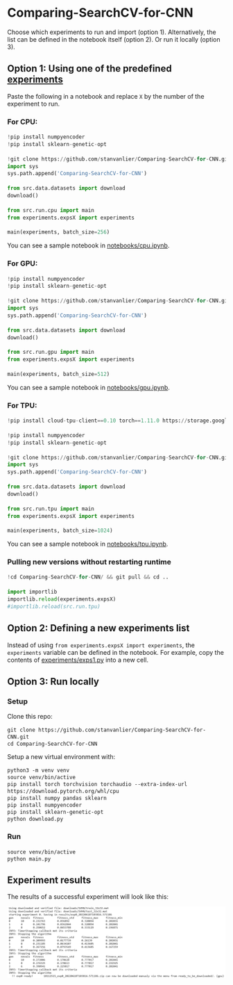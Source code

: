 # Comparing-SearchCV-for-CNN

Choose which experiments to run and import (option 1). Alternatively, the list
can be defined in the notebook itself (option 2). Or run it locally (option 3).

## Option 1: Using one of the predefined [experiments](experiments/)

Paste the following in a notebook and replace `X` by the number of
the experiment to run.

### For CPU:

```python
!pip install numpyencoder
!pip install sklearn-genetic-opt

!git clone https://github.com/stanvanlier/Comparing-SearchCV-for-CNN.git
import sys
sys.path.append('Comparing-SearchCV-for-CNN')

from src.data.datasets import download
download()

from src.run.cpu import main 
from experiments.expsX import experiments

main(experiments, batch_size=256)
```

You can see a sample notebook in [notebooks/cpu.ipynb](notebooks/cpu.ipynb).

### For GPU:

```python
!pip install numpyencoder
!pip install sklearn-genetic-opt

!git clone https://github.com/stanvanlier/Comparing-SearchCV-for-CNN.git
import sys
sys.path.append('Comparing-SearchCV-for-CNN')

from src.data.datasets import download
download()

from src.run.gpu import main 
from experiments.expsX import experiments

main(experiments, batch_size=512)
```

You can see a sample notebook in [notebooks/gpu.ipynb](notebooks/gpu.ipynb).

### For TPU:

```python
!pip install cloud-tpu-client==0.10 torch==1.11.0 https://storage.googleapis.com/tpu-pytorch/wheels/colab/torch_xla-1.11-cp37-cp37m-linux_x86_64.whl

!pip install numpyencoder
!pip install sklearn-genetic-opt

!git clone https://github.com/stanvanlier/Comparing-SearchCV-for-CNN.git
import sys
sys.path.append('Comparing-SearchCV-for-CNN')

from src.data.datasets import download
download()

from src.run.tpu import main 
from experiments.expsX import experiments

main(experiments, batch_size=1024)
```

You can see a sample notebook in [notebooks/tpu.ipynb](notebooks/tpu.ipynb).

### Pulling new versions without restarting runtime

```python
!cd Comparing-SearchCV-for-CNN/ && git pull && cd ..

import importlib
importlib.reload(experiments.expsX)
#importlib.reload(src.run.tpu)
```

## Option 2: Defining a new experiments list

Instead of using `from experiments.expsX import experiments`, the `experiments`
variable can be defined in the notebook. For example, copy the contents of
[experiments/exps1.py](experiments/exps1.py) into a new cell.


## Option 3: Run locally

### Setup

Clone this repo:

```
git clone https://github.com/stanvanlier/Comparing-SearchCV-for-CNN.git
cd Comparing-SearchCV-for-CNN
```

Setup a new virtual environment with:

```
python3 -m venv venv
source venv/bin/active
pip install torch torchvision torchaudio --extra-index-url https://download.pytorch.org/whl/cpu
pip install numpy pandas sklearn
pip install numpyencoder
pip install sklearn-genetic-opt
python download.py
```

### Run

```
source venv/bin/active
python main.py
```

## Experiment results

The results of a successful experiment will look like this:

![experiment results](img/expResults.png?raw=true)
